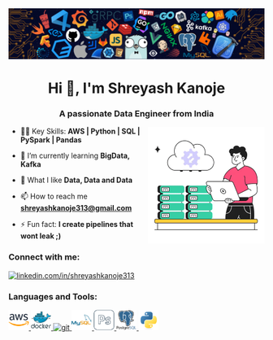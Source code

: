 <img align="center" alt="Coding" width="1200" src="https://github.com/Shreyashkanoje/ShreyashKanoje/blob/a96842121b2f2def7c1ba7680e668c223554ed54/Extra_FIles/banner.png">
<h1 align="center">Hi 👋, I'm Shreyash Kanoje</h1>
<h3 align="center">A passionate Data Engineer from India</h3>
<img align="right" alt="Coding" width="230" src="https://github.com/Shreyashkanoje/ShreyashKanoje/blob/a96842121b2f2def7c1ba7680e668c223554ed54/Extra_FIles/cloud_computing.gif">

- 👨‍💻 Key Skills: **AWS | Python | SQL | PySpark | Pandas**

- 🌱 I’m currently learning **BigData, Kafka**

- 💬 What I like **Data, Data and Data**

- 📫 How to reach me **shreyashkanoje313@gmail.com**

- ⚡ Fun fact: **I create pipelines that wont leak ;)**

<h3 align="left">Connect with me:</h3>
<p align="left">
<a href="https://linkedin.com/in/shreyashkanoje313" target="blank"><img align="center" src="https://raw.githubusercontent.com/rahuldkjain/github-profile-readme-generator/master/src/images/icons/Social/linked-in-alt.svg" alt="linkedin.com/in/shreyashkanoje313" height="30" width="40" /></a>
</p>

<h3 align="left">Languages and Tools:</h3>
<p align="left"> <a href="https://aws.amazon.com" target="_blank" rel="noreferrer"> <img src="https://raw.githubusercontent.com/devicons/devicon/master/icons/amazonwebservices/amazonwebservices-original-wordmark.svg" alt="aws" width="40" height="40"/> </a> <a href="https://www.docker.com/" target="_blank" rel="noreferrer"> <img src="https://raw.githubusercontent.com/devicons/devicon/master/icons/docker/docker-original-wordmark.svg" alt="docker" width="40" height="40"/> </a> <a href="https://git-scm.com/" target="_blank" rel="noreferrer"> <img src="https://www.vectorlogo.zone/logos/git-scm/git-scm-icon.svg" alt="git" width="40" height="40"/> </a> <a href="https://www.mysql.com/" target="_blank" rel="noreferrer"> <img src="https://raw.githubusercontent.com/devicons/devicon/master/icons/mysql/mysql-original-wordmark.svg" alt="mysql" width="40" height="40"/> </a> <a href="https://www.photoshop.com/en" target="_blank" rel="noreferrer"> <img src="https://raw.githubusercontent.com/devicons/devicon/master/icons/photoshop/photoshop-line.svg" alt="photoshop" width="40" height="40"/> </a> <a href="https://www.postgresql.org" target="_blank" rel="noreferrer"> <img src="https://raw.githubusercontent.com/devicons/devicon/master/icons/postgresql/postgresql-original-wordmark.svg" alt="postgresql" width="40" height="40"/> </a> <a href="https://www.python.org" target="_blank" rel="noreferrer"> <img src="https://raw.githubusercontent.com/devicons/devicon/master/icons/python/python-original.svg" alt="python" width="40" height="40"/> </a> </p>
